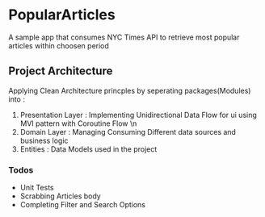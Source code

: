 # PopularArticles
A sample app that consumes NYC Times API to retrieve most popular articles within choosen period
## Project Architecture 
Applying Clean Architecture princples by seperating packages(Modules) into :
1. Presentation Layer : Implementing Unidirectional Data Flow for ui using MVI pattern  with Coroutine Flow \n
2. Domain Layer : Managing Consuming Different data sources and business logic 
3. Entities : Data Models used in the  project 

### Todos 
- Unit Tests
- Scrabbing Articles body 
- Completing Filter and Search Options



